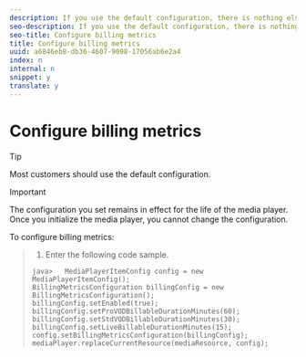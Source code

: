 ```yaml
---
description: If you use the default configuration, there is nothing else you need to do to enable or configure billing. If you obtained different configuration parameters from your Adobe Enablement representative, use the BillingMetricsConfiguration class to set these parameters up before initializing the media player.
seo-description: If you use the default configuration, there is nothing else you need to do to enable or configure billing. If you obtained different configuration parameters from your Adobe Enablement representative, use the BillingMetricsConfiguration class to set these parameters up before initializing the media player.
seo-title: Configure billing metrics
title: Configure billing metrics
uuid: a6846eb8-db36-4607-9098-17056ab6e2a4
index: n
internal: n
snippet: y
translate: y
---
```


# Configure billing metrics


>[!TIP]
>
>Most customers should use the default configuration.


>[!IMPORTANT]
>
>The configuration you set remains in effect for the life of the media player. Once you initialize the media player, you cannot change the configuration.

To configure billing metrics:

>1. Enter the following code sample.
>
>   ```
>   java>   MediaPlayerItemConfig config = new MediaPlayerItemConfig(); 
>   BillingMetricsConfiguration billingConfig = new BillingMetricsConfiguration(); 
>   billingConfig.setEnabled(true); 
>   billingConfig.setProVODBillableDurationMinutes(60); 
>   billingConfig.setStdVODBillableDurationMinutes(30); 
>   billingConfig.setLiveBillableDurationMinutes(15); 
>   config.setBillingMetricsConfiguration(billingConfig); 
>   mediaPlayer.replaceCurrentResource(mediaResource, config);
>   ```
>

